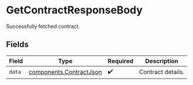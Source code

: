 # GetContractResponseBody

Successfully fetched contract.


## Fields

| Field                                                              | Type                                                               | Required                                                           | Description                                                        |
| ------------------------------------------------------------------ | ------------------------------------------------------------------ | ------------------------------------------------------------------ | ------------------------------------------------------------------ |
| `data`                                                             | [components.ContractJson](../../models/components/contractjson.md) | :heavy_check_mark:                                                 | Contract details.                                                  |